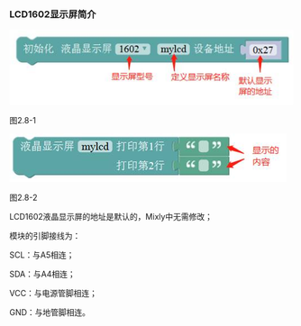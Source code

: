### LCD1602显示屏简介

![img](/assets/image168.jpg)

图2.8-1

![img](/assets/image170.jpg)

图2.8-2

LCD1602液晶显示屏的地址是默认的，Mixly中无需修改；

模块的引脚接线为：

SCL：与A5相连；

SDA：与A4相连；

VCC：与电源管脚相连；

GND：与地管脚相连。